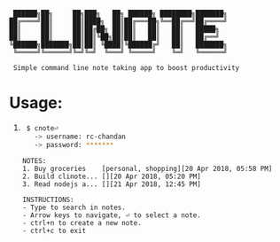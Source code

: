 ```
 ██████╗██╗     ██╗███╗   ██╗ ██████╗ ████████╗███████╗
██╔════╝██║     ██║████╗  ██║██╔═══██╗╚══██╔══╝██╔════╝
██║     ██║     ██║██╔██╗ ██║██║   ██║   ██║   █████╗  
██║     ██║     ██║██║╚██╗██║██║   ██║   ██║   ██╔══╝  
╚██████╗███████╗██║██║ ╚████║╚██████╔╝   ██║   ███████╗
 ╚═════╝╚══════╝╚═╝╚═╝  ╚═══╝ ╚═════╝    ╚═╝   ╚══════╝
 
 Simple command line note taking app to boost productivity
 ```                                                      

# Usage:
1. ```bash
    $ cnote⏎
      -> username: rc-chandan
      -> password: *******
   ```
   ```
   NOTES:
   1. Buy groceries    [personal, shopping][20 Apr 2018, 05:58 PM]
   2. Build clinote... [][20 Apr 2018, 05:20 PM]
   3. Read nodejs a... [][21 Apr 2018, 12:45 PM]
   
   INSTRUCTIONS:
   - Type to search in notes.
   - Arrow keys to navigate, ⏎ to select a note.
   - ctrl+n to create a new note.
   - ctrl+c to exit
